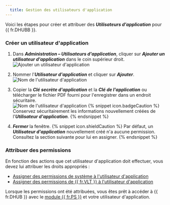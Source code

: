 ```yaml
---
  title: Gestion des utilisateurs d'application
---
```

Voici les étapes pour créer et attribuer des ***Utilisateurs d'application*** pour {{ fr.DHUBB }}.  

### Créer un utilisateur d'application 

1. Dans ***Administration – Utilisateurs d'application***, cliquer sur ***Ajouter un utilisateur d'application*** dans le coin supérieur droit.  
![Ajouter un utilisateur d'application](https://webdevolutions.azureedge.net/docs/fr/hub/Hub2062.png) 
1. Nommer l'***Utilisateur d'application*** et cliquer sur ***Ajouter***.  
![Nom de l'utilisateur d'application](https://webdevolutions.azureedge.net/docs/fr/hub/Hub2052.png) 
1. Copier la ***Clé secrète d'application*** et la ***Clé de l'application*** ou télécharger le fichier PDF fourni pour l'enregistrer dans un endroit sécuritaire.  
![Nom de l'utilisateur d'application](https://webdevolutions.azureedge.net/docs/fr/hub/Hub2053.png) 
{% snippet icon.badgeCaution %} 
Conservez sécuritairement les informations nouvellement créées de l'***Utilisateur d'application***. 
{% endsnippet %}
 
4. ***Fermer*** la fenêtre. 
{% snippet icon.shieldCaution %} 
Par défaut, un ***Utilisateur d'application*** nouvellement créé n'a aucune permission. Consultez la section suivante pour lui en assigner. 
{% endsnippet %}
 
### Attribuer des permissions 

En fonction des actions que cet utilisateur d'application doit effectuer, vous devez lui attribuer les droits appropriés :  

* [Assigner des permissions de système à l'utilisateur d'application](/fr/hub/web-interface/hub-overview/administration/configuration-security/system-permissions/) 
* [Assigner des permissions de {{ fr.VLT }} à l'utilisateur d'application](/fr/hub/web-interface/hub-overview/administration/management/vaults/create-manage-vaults/)  

Lorsque les permissions ont été attribuées, vous êtes prêt à accéder à {{ fr.DHUB }} avec le [module {{ fr.PS }}](/fr/hub/powershell-module/) et votre utilisateur d'application. 
